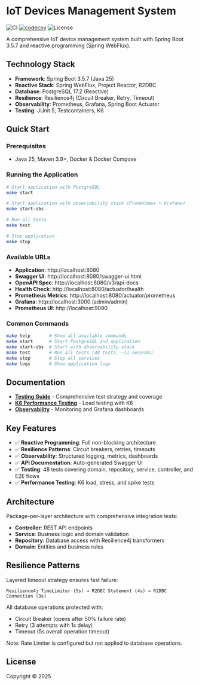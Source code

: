 # IoT Devices Management System

![CI](https://github.com/rodolfodpk/devices/workflows/CI/badge.svg)
[![codecov](https://codecov.io/github/rodolfodpk/devices/graph/badge.svg?token=9XOKJB6039)](https://codecov.io/github/rodolfodpk/devices)
![License](https://img.shields.io/badge/license-Copyright-orange)

A comprehensive IoT device management system built with Spring Boot 3.5.7 and reactive programming (Spring WebFlux).

## Technology Stack

- **Framework**: Spring Boot 3.5.7 (Java 25)
- **Reactive Stack**: Spring WebFlux, Project Reactor, R2DBC
- **Database**: PostgreSQL 17.2 (Reactive)
- **Resilience**: Resilience4j (Circuit Breaker, Retry, Timeout)
- **Observability**: Prometheus, Grafana, Spring Boot Actuator
- **Testing**: JUnit 5, Testcontainers, K6

## Quick Start

### Prerequisites

- Java 25, Maven 3.9+, Docker & Docker Compose

### Running the Application

```bash
# Start application with PostgreSQL
make start

# Start application with observability stack (Prometheus + Grafana)
make start-obs

# Run all tests
make test

# Stop application
make stop
```

### Available URLs

- **Application**: http://localhost:8080
- **Swagger UI**: http://localhost:8080/swagger-ui.html
- **OpenAPI Spec**: http://localhost:8080/v3/api-docs
- **Health Check**: http://localhost:8080/actuator/health
- **Prometheus Metrics**: http://localhost:8080/actuator/prometheus
- **Grafana**: http://localhost:3000 (admin/admin)
- **Prometheus UI**: http://localhost:9090

### Common Commands

```bash
make help       # Show all available commands
make start      # Start PostgreSQL and application
make start-obs  # Start with observability stack
make test       # Run all tests (48 tests, ~11 seconds)
make stop       # Stop all services
make logs       # Show application logs
```

## Documentation

- **[Testing Guide](docs/TESTING.md)** - Comprehensive test strategy and coverage
- **[K6 Performance Testing](docs/K6_PERFORMANCE.md)** - Load testing with K6
- **[Observability](docs/OBSERVABILITY.md)** - Monitoring and Grafana dashboards

## Key Features

- ✅ **Reactive Programming**: Full non-blocking architecture
- ✅ **Resilience Patterns**: Circuit breakers, retries, timeouts
- ✅ **Observability**: Structured logging, metrics, dashboards
- ✅ **API Documentation**: Auto-generated Swagger UI
- ✅ **Testing**: 48 tests covering domain, repository, service, controller, and E2E flows
- ✅ **Performance Testing**: K6 load, stress, and spike tests

## Architecture

Package-per-layer architecture with comprehensive integration tests:

- **Controller**: REST API endpoints
- **Service**: Business logic and domain validation
- **Repository**: Database access with Resilience4j transformers
- **Domain**: Entities and business rules

## Resilience Patterns

Layered timeout strategy ensures fast failure:

```
Resilience4j TimeLimiter (5s) → R2DBC Statement (4s) → R2DBC Connection (3s)
```

All database operations protected with:
- Circuit Breaker (opens after 50% failure rate)
- Retry (3 attempts with 1s delay)
- Timeout (5s overall operation timeout)

Note: Rate Limiter is configured but not applied to database operations.

## License

Copyright © 2025
